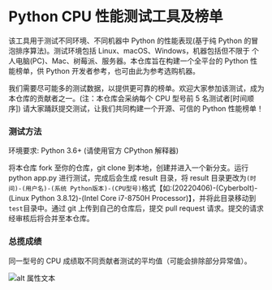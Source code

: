 # Python CPU 性能测试工具及榜单

该工具用于测试不同环境、不同机器中 Python 的性能表现(基于纯 Python 的冒泡排序算法)。测试环境包括 Linux、macOS、Windows，机器包括但不限于 个人电脑(PC)、Mac、树莓派、服务器。本仓库旨在构建一个全平台的 Python 性能榜单，供 Python 开发者参考，也可由此为参考选购机器。

我们需要尽可能多的测试数据，以提供更可靠的榜单。欢迎大家参加该测试，成为本仓库的贡献者之一。(注：本仓库会采纳每个 CPU 型号前 5 名测试者[时间顺序]) 请大家踊跃提交测试，让我们共同构建一个开源、可信的 Python 性能榜单！

### 测试方法

环境要求: Python 3.6+ (请使用官方 CPython 解释器)

将本仓库 fork 至你的仓库，git clone 到本地，创建并进入一个新分支。运行 python app.py 进行测试，完成后会生成 result 目录，将 result 目录更改为`(时间)-(用户名)-(系统 Python版本)-(CPU型号)`格式【如:(20220406)-(Cyberbolt)-(Linux Python 3.8.12)-(Intel Core i7-8750H Processor)】，并将此目录移动到`test`目录中。通过 git 上传到自己的仓库后，提交 pull request 请求。提交的请求经审核后将合并至本仓库。

### 总揽成绩

同一型号的 CPU 成绩取不同贡献者测试的平均值（可能会排除部分异常值）。

![alt 属性文本](https://www.cyberlight.xyz/static/picture-bed/py_cpu_test/data.png)
